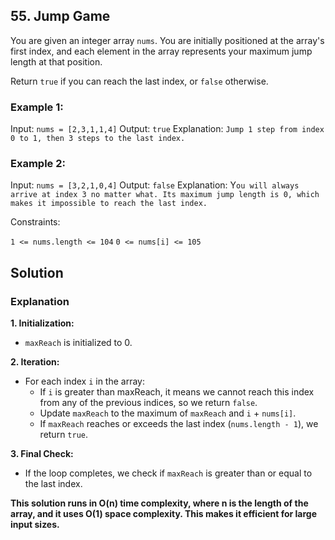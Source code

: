 ## 55. Jump Game

You are given an integer array `nums`. You are initially positioned at the array's first index, and each element in the array represents your maximum jump length at that position.

Return `true` if you can reach the last index, or `false` otherwise.

### Example 1:

Input: `nums = [2,3,1,1,4]`
Output: `true`
Explanation: `Jump 1 step from index 0 to 1, then 3 steps to the last index.`

### Example 2:

Input: `nums = [3,2,1,0,4]`
Output: `false`
Explanation: Y`ou will always arrive at index 3 no matter what. Its maximum jump length is 0, which makes it impossible to reach the last index.`

Constraints:

`1 <= nums.length <= 104`
`0 <= nums[i] <= 105`

## Solution 

### Explanation
**1. Initialization:**

- `maxReach` is initialized to 0.

**2. Iteration:**

- For each index `i` in the array:
    - If `i` is greater than maxReach, it means we cannot reach this index from any of the previous indices, so we return `false`.
    - Update `maxReach` to the maximum of `maxReach` and `i` + `nums[i]`.
    - If `maxReach` reaches or exceeds the last index (`nums.length - 1`), we return `true`.
    
**3. Final Check:**

- If the loop completes, we check if `maxReach` is greater than or equal to the last index.

**This solution runs in O(n) time complexity, where n is the length of the array, and it uses O(1) space complexity. This makes it efficient for large input sizes.**